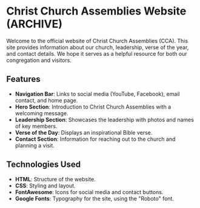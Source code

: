 # Christ Church Assemblies Website (ARCHIVE)

Welcome to the official website of Christ Church Assemblies (CCA). This site provides information about our church, leadership, verse of the year, and contact details. We hope it serves as a helpful resource for both our congregation and visitors.

## Features

- **Navigation Bar**: Links to social media (YouTube, Facebook), email contact, and home page.
- **Hero Section**: Introduction to Christ Church Assemblies with a welcoming message.
- **Leadership Section**: Showcases the leadership with photos and names of key members.
- **Verse of the Day**: Displays an inspirational Bible verse.
- **Contact Section**: Information for reaching out to the church and planning a visit.

## Technologies Used

- **HTML**: Structure of the website.
- **CSS**: Styling and layout.
- **FontAwesome**: Icons for social media and contact buttons.
- **Google Fonts**: Typography for the site, using the "Roboto" font.
